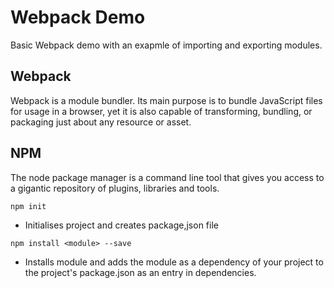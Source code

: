 # Webpack Demo

Basic Webpack demo with an exapmle of importing and exporting modules.

## Webpack
 Webpack is a module bundler. Its main purpose is to bundle JavaScript files for usage in a browser, yet it is also capable of transforming, bundling, or packaging just about any resource or asset. 

 ## NPM
 The node package manager is a command line tool that gives you access to a gigantic repository of plugins, libraries and tools.
<p> </p>
 
 ``npm init``
 - Initialises project and creates package,json file

 <p> </p>

 ``npm install <module> --save``
 - Installs module and adds the module as a dependency of your project to the project's package.json as an entry in dependencies. 




